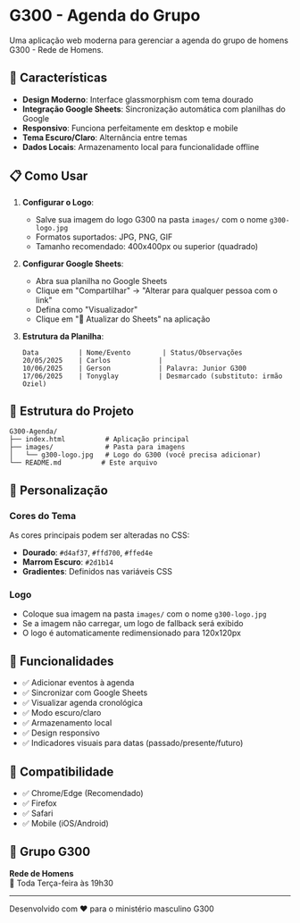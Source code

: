 # G300 - Agenda do Grupo

Uma aplicação web moderna para gerenciar a agenda do grupo de homens G300 - Rede de Homens.

## 🚀 Características

- **Design Moderno**: Interface glassmorphism com tema dourado
- **Integração Google Sheets**: Sincronização automática com planilhas do Google
- **Responsivo**: Funciona perfeitamente em desktop e mobile
- **Tema Escuro/Claro**: Alternância entre temas
- **Dados Locais**: Armazenamento local para funcionalidade offline

## 📋 Como Usar

1. **Configurar o Logo**:
   - Salve sua imagem do logo G300 na pasta `images/` com o nome `g300-logo.jpg`
   - Formatos suportados: JPG, PNG, GIF
   - Tamanho recomendado: 400x400px ou superior (quadrado)

2. **Configurar Google Sheets**:
   - Abra sua planilha no Google Sheets
   - Clique em "Compartilhar" → "Alterar para qualquer pessoa com o link"
   - Defina como "Visualizador"
   - Clique em "🔄 Atualizar do Sheets" na aplicação

3. **Estrutura da Planilha**:
   ```
   Data          | Nome/Evento        | Status/Observações
   20/05/2025    | Carlos            | 
   10/06/2025    | Gerson            | Palavra: Junior G300
   17/06/2025    | Tonyglay          | Desmarcado (substituto: irmão Oziel)
   ```

## 📁 Estrutura do Projeto

```
G300-Agenda/
├── index.html          # Aplicação principal
├── images/             # Pasta para imagens
│   └── g300-logo.jpg   # Logo do G300 (você precisa adicionar)
└── README.md          # Este arquivo
```

## 🎨 Personalização

### Cores do Tema
As cores principais podem ser alteradas no CSS:
- **Dourado**: `#d4af37`, `#ffd700`, `#ffed4e`
- **Marrom Escuro**: `#2d1b14`
- **Gradientes**: Definidos nas variáveis CSS

### Logo
- Coloque sua imagem na pasta `images/` com o nome `g300-logo.jpg`
- Se a imagem não carregar, um logo de fallback será exibido
- O logo é automaticamente redimensionado para 120x120px

## 🔧 Funcionalidades

- ✅ Adicionar eventos à agenda
- ✅ Sincronizar com Google Sheets
- ✅ Visualizar agenda cronológica
- ✅ Modo escuro/claro
- ✅ Armazenamento local
- ✅ Design responsivo
- ✅ Indicadores visuais para datas (passado/presente/futuro)

## 📱 Compatibilidade

- ✅ Chrome/Edge (Recomendado)
- ✅ Firefox
- ✅ Safari
- ✅ Mobile (iOS/Android)

## 🙏 Grupo G300

**Rede de Homens**  
📅 Toda Terça-feira às 19h30

---

Desenvolvido com ❤️ para o ministério masculino G300

